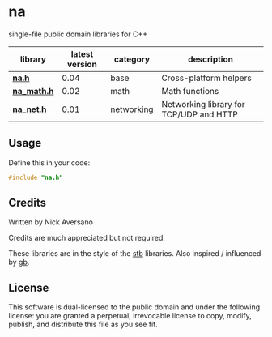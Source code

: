 # na

single-file public domain libraries for C++

library                         | latest version | category    | description
--------------------------------|----------------|-------------|-------------
[**na.h**](./na.h)              | 0.04           | base        | Cross-platform helpers
[**na_math.h**](./na_math.h)    | 0.02           | math        | Math functions
[**na_net.h**](./na_net.h)      | 0.01           | networking  | Networking library for TCP/UDP and HTTP

## Usage

Define this in your code:
```c
#include "na.h"
```


## Credits

Written by Nick Aversano

Credits are much appreciated but not required.

These libraries are in the style of the [stb](https://github.com/nothings/stb) libraries.
Also inspired / influenced by [gb](https://github.com/gingerBill/gb).

## License

This software is dual-licensed to the public domain and under the following
license: you are granted a perpetual, irrevocable license to copy, modify,
publish, and distribute this file as you see fit.
